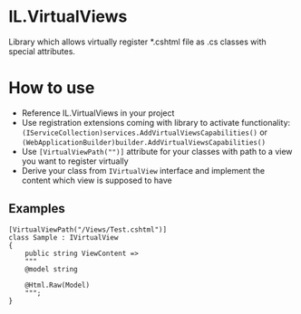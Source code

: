 # IL.VirtualViews
Library which allows virtually register *.cshtml file as .cs classes with special attributes.

# How to use

* Reference IL.VirtualViews in your project
* Use registration extensions coming with library to activate functionality: `(IServiceCollection)services.AddVirtualViewsCapabilities()` or `(WebApplicationBuilder)builder.AddVirtualViewsCapabilities()`
* Use `[VirtualViewPath("")]` attribute for your classes with path to a view you want to register virtually
* Derive your class from `IVirtualView` interface and implement the content which view is supposed to have

## Examples
```
[VirtualViewPath("/Views/Test.cshtml")]
class Sample : IVirtualView
{
    public string ViewContent =>
    """
    @model string

    @Html.Raw(Model)
    """;
}
```
